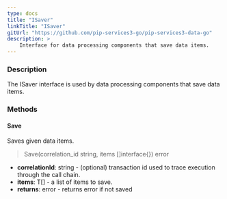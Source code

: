 ```yaml
---
type: docs
title: "ISaver"
linkTitle: "ISaver"
gitUrl: "https://github.com/pip-services3-go/pip-services3-data-go"
description: >
    Interface for data processing components that save data items.
---
```


### Description

The ISaver interface is used by data processing components that save data items.

### Methods

#### Save
Saves given data items.

> Save(correlation_id string, items []interface{}) error

- **correlationId**: string - (optional) transaction id used to trace execution through the call chain.
- **items**: T[] - a list of items to save.
- **returns**: error - returns error if not saved
